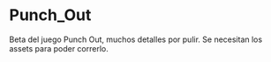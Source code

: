 # Punch_Out
Beta del juego Punch Out, muchos detalles por pulir. Se necesitan los assets para poder correrlo.
